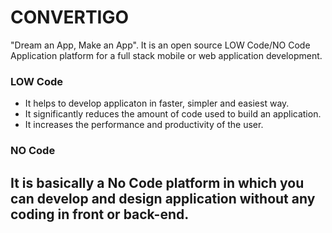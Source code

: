 # CONVERTIGO
"Dream an App, Make an App". It is an open source LOW Code/NO Code Application platform for a full stack mobile or web application development.
### LOW Code
- It helps to develop applicaton in faster, simpler and easiest way.
- It significantly reduces the amount of code used to build an application.
- It increases the performance and productivity of the user.
### NO Code
It is basically a No Code platform in which you can develop and design application without any coding in front or back-end.
---

